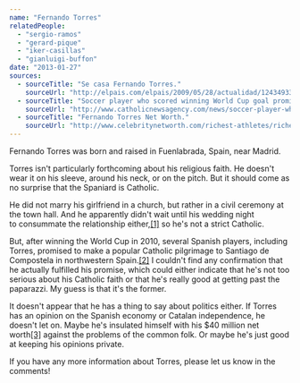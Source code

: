 ```yaml
---
name: "Fernando Torres"
relatedPeople:
  - "sergio-ramos"
  - "gerard-pique"
  - "iker-casillas"
  - "gianluigi-buffon"
date: "2013-01-27"
sources:
  - sourceTitle: "Se casa Fernando Torres."
    sourceUrl: "http://elpais.com/elpais/2009/05/28/actualidad/1243493331_850215.html"
  - sourceTitle: "Soccer player who scored winning World Cup goal promises to make pilgrimage."
    sourceUrl: "http://www.catholicnewsagency.com/news/soccer-player-who-scored-winning-world-cup-goal-promises-to-make-pilgrimage/"
  - sourceTitle: "Fernando Torres Net Worth."
    sourceUrl: "http://www.celebritynetworth.com/richest-athletes/richest-footballers/fernando-torres-net-worth/"
---
```


Fernando Torres was born and raised in Fuenlabrada, Spain, near Madrid.

Torres isn't particularly forthcoming about his religious faith. He doesn't wear it on his sleeve, around his neck, or on the pitch. But it should come as no surprise that the Spaniard is Catholic.

He did not marry his girlfriend in a church, but rather in a civil ceremony at the town hall. And he apparently didn't wait until his wedding night to consummate the relationship either,<a class="source-citation" href="http://elpais.com/elpais/2009/05/28/actualidad/1243493331_850215.html" title="Se casa Fernando Torres.">[1]</a> so he's not a strict Catholic.

But, after winning the World Cup in 2010, several Spanish players, including Torres, promised to make a popular Catholic pilgrimage to Santiago de Compostela in northwestern Spain.<a class="source-citation" href="http://www.catholicnewsagency.com/news/soccer-player-who-scored-winning-world-cup-goal-promises-to-make-pilgrimage/" title="Soccer player who scored winning World Cup goal promises to make pilgrimage.">[2]</a> I couldn't find any confirmation that he actually fulfilled his promise, which could either indicate that he's not too serious about his Catholic faith or that he's really good at getting past the paparazzi. My guess is that it's the former.

It doesn't appear that he has a thing to say about politics either. If Torres has an opinion on the Spanish economy or Catalan independence, he doesn't let on. Maybe he's insulated himself with his $40 million net worth<a class="source-citation" href="http://www.celebritynetworth.com/richest-athletes/richest-footballers/fernando-torres-net-worth/" title="Fernando Torres Net Worth.">[3]</a> against the problems of the common folk. Or maybe he's just good at keeping his opinions private.

If you have any more information about Torres, please let us know in the comments!